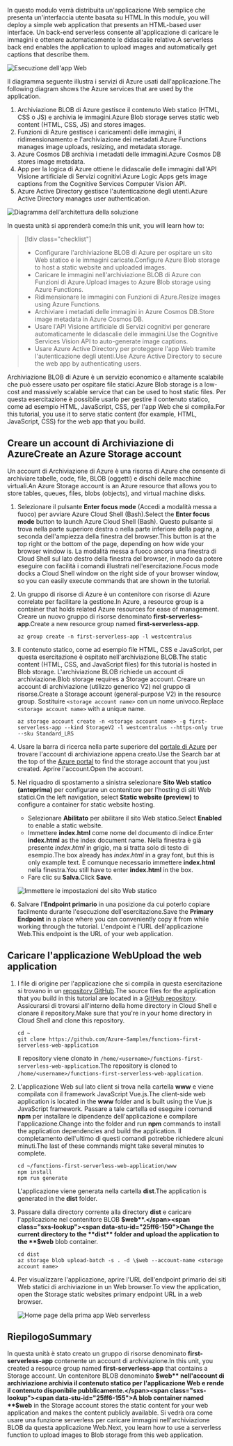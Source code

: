 <span data-ttu-id="25ff6-101">In questo modulo verrà distribuita un'applicazione Web semplice che presenta un'interfaccia utente basata su HTML.</span><span class="sxs-lookup"><span data-stu-id="25ff6-101">In this module, you will deploy a simple web application that presents an HTML-based user interface.</span></span> <span data-ttu-id="25ff6-102">Un back-end serverless consente all'applicazione di caricare le immagini e ottenere automaticamente le didascalie relative.</span><span class="sxs-lookup"><span data-stu-id="25ff6-102">A serverless back end enables the application to upload images and automatically get captions that describe them.</span></span>

![Esecuzione dell'app Web](../media/0-app-screenshot-finished.png)

<span data-ttu-id="25ff6-104">Il diagramma seguente illustra i servizi di Azure usati dall'applicazione.</span><span class="sxs-lookup"><span data-stu-id="25ff6-104">The following diagram shows the Azure services that are used by the application.</span></span>

1. <span data-ttu-id="25ff6-105">Archiviazione BLOB di Azure gestisce il contenuto Web statico (HTML, CSS o JS) e archivia le immagini.</span><span class="sxs-lookup"><span data-stu-id="25ff6-105">Azure Blob storage serves static web content (HTML, CSS, JS) and stores images.</span></span>
2. <span data-ttu-id="25ff6-106">Funzioni di Azure gestisce i caricamenti delle immagini, il ridimensionamento e l'archiviazione dei metadati.</span><span class="sxs-lookup"><span data-stu-id="25ff6-106">Azure Functions manages image uploads, resizing, and metadata storage.</span></span>
3. <span data-ttu-id="25ff6-107">Azure Cosmos DB archivia i metadati delle immagini.</span><span class="sxs-lookup"><span data-stu-id="25ff6-107">Azure Cosmos DB stores image metadata.</span></span>
4. <span data-ttu-id="25ff6-108">App per la logica di Azure ottiene le didascalie delle immagini dall'API Visione artificiale di Servizi cognitivi.</span><span class="sxs-lookup"><span data-stu-id="25ff6-108">Azure Logic Apps gets image captions from the Cognitive Services Computer Vision API.</span></span>
5. <span data-ttu-id="25ff6-109">Azure Active Directory gestisce l'autenticazione degli utenti.</span><span class="sxs-lookup"><span data-stu-id="25ff6-109">Azure Active Directory manages user authentication.</span></span>

![Diagramma dell'architettura della soluzione](../media/0-architecture.jpg)

<span data-ttu-id="25ff6-111">In questa unità si apprenderà come:</span><span class="sxs-lookup"><span data-stu-id="25ff6-111">In this unit, you will learn how to:</span></span>
> [!div class="checklist"]
> * <span data-ttu-id="25ff6-112">Configurare l'archiviazione BLOB di Azure per ospitare un sito Web statico e le immagini caricate.</span><span class="sxs-lookup"><span data-stu-id="25ff6-112">Configure Azure Blob storage to host a static website and uploaded images.</span></span>
> * <span data-ttu-id="25ff6-113">Caricare le immagini nell'archiviazione BLOB di Azure con Funzioni di Azure.</span><span class="sxs-lookup"><span data-stu-id="25ff6-113">Upload images to Azure Blob storage using Azure Functions.</span></span>
> * <span data-ttu-id="25ff6-114">Ridimensionare le immagini con Funzioni di Azure.</span><span class="sxs-lookup"><span data-stu-id="25ff6-114">Resize images using Azure Functions.</span></span>
> * <span data-ttu-id="25ff6-115">Archiviare i metadati delle immagini in Azure Cosmos DB.</span><span class="sxs-lookup"><span data-stu-id="25ff6-115">Store image metadata in Azure Cosmos DB.</span></span>
> * <span data-ttu-id="25ff6-116">Usare l'API Visione artificiale di Servizi cognitivi per generare automaticamente le didascalie delle immagini.</span><span class="sxs-lookup"><span data-stu-id="25ff6-116">Use the Cognitive Services Vision API to auto-generate image captions.</span></span>
> * <span data-ttu-id="25ff6-117">Usare Azure Active Directory per proteggere l'app Web tramite l'autenticazione degli utenti.</span><span class="sxs-lookup"><span data-stu-id="25ff6-117">Use Azure Active Directory to secure the web app by authenticating users.</span></span>

<span data-ttu-id="25ff6-118">Archiviazione BLOB di Azure è un servizio economico e altamente scalabile che può essere usato per ospitare file statici.</span><span class="sxs-lookup"><span data-stu-id="25ff6-118">Azure Blob storage is a low-cost and massively scalable service that can be used to host static files.</span></span> <span data-ttu-id="25ff6-119">Per questa esercitazione è possibile usarlo per gestire il contenuto statico, come ad esempio HTML, JavaScript, CSS, per l'app Web che si compila.</span><span class="sxs-lookup"><span data-stu-id="25ff6-119">For this tutorial, you use it to serve static content (for example, HTML, JavaScript, CSS) for the web app that you build.</span></span>

## <a name="create-an-azure-storage-account"></a><span data-ttu-id="25ff6-120">Creare un account di Archiviazione di Azure</span><span class="sxs-lookup"><span data-stu-id="25ff6-120">Create an Azure Storage account</span></span>

<span data-ttu-id="25ff6-121">Un account di Archiviazione di Azure è una risorsa di Azure che consente di archiviare tabelle, code, file, BLOB (oggetti) e dischi delle macchine virtuali.</span><span class="sxs-lookup"><span data-stu-id="25ff6-121">An Azure Storage account is an Azure resource that allows you to store tables, queues, files, blobs (objects), and virtual machine disks.</span></span>

1. <span data-ttu-id="25ff6-122">Selezionare il pulsante **Enter focus mode** (Accedi a modalità messa a fuoco) per avviare Azure Cloud Shell (Bash).</span><span class="sxs-lookup"><span data-stu-id="25ff6-122">Select the **Enter focus mode** button to launch Azure Cloud Shell (Bash).</span></span> <span data-ttu-id="25ff6-123">Questo pulsante si trova nella parte superiore destra o nella parte inferiore della pagina, a seconda dell'ampiezza della finestra del browser.</span><span class="sxs-lookup"><span data-stu-id="25ff6-123">This button is at the top right or the bottom of the page, depending on how wide your browser window is.</span></span> <span data-ttu-id="25ff6-124">La modalità messa a fuoco ancora una finestra di Cloud Shell sul lato destro della finestra del browser, in modo da potere eseguire con facilità i comandi illustrati nell'esercitazione.</span><span class="sxs-lookup"><span data-stu-id="25ff6-124">Focus mode docks a Cloud Shell window on the right side of your browser window, so you can easily execute commands that are shown in the tutorial.</span></span>

1. <span data-ttu-id="25ff6-125">Un gruppo di risorse di Azure è un contenitore con risorse di Azure correlate per facilitare la gestione.</span><span class="sxs-lookup"><span data-stu-id="25ff6-125">In Azure, a resource group is a container that holds related Azure resources for ease of management.</span></span> <span data-ttu-id="25ff6-126">Creare un nuovo gruppo di risorse denominato **first-serverless-app**.</span><span class="sxs-lookup"><span data-stu-id="25ff6-126">Create a new resource group named **first-serverless-app**.</span></span>

    ```azurecli
    az group create -n first-serverless-app -l westcentralus
    ```

1. <span data-ttu-id="25ff6-127">Il contenuto statico, come ad esempio file HTML, CSS e JavaScript, per questa esercitazione è ospitato nell'archiviazione BLOB.</span><span class="sxs-lookup"><span data-stu-id="25ff6-127">The static content (HTML, CSS, and JavaScript files) for this tutorial is hosted in Blob storage.</span></span> <span data-ttu-id="25ff6-128">L'archiviazione BLOB richiede un account di archiviazione.</span><span class="sxs-lookup"><span data-stu-id="25ff6-128">Blob storage requires a Storage account.</span></span> <span data-ttu-id="25ff6-129">Creare un account di archiviazione (utilizzo generico V2) nel gruppo di risorse.</span><span class="sxs-lookup"><span data-stu-id="25ff6-129">Create a Storage account (general-purpose V2) in the resource group.</span></span> <span data-ttu-id="25ff6-130">Sostituire `<storage account name>` con un nome univoco.</span><span class="sxs-lookup"><span data-stu-id="25ff6-130">Replace `<storage account name>` with a unique name.</span></span>

    ```azurecli
    az storage account create -n <storage account name> -g first-serverless-app --kind StorageV2 -l westcentralus --https-only true --sku Standard_LRS
    ```
    
1. <span data-ttu-id="25ff6-131">Usare la barra di ricerca nella parte superiore del [portale di Azure](https://portal.azure.com/?azure-portal=true) per trovare l'account di archiviazione appena creato.</span><span class="sxs-lookup"><span data-stu-id="25ff6-131">Use the Search bar at the top of the [Azure portal](https://portal.azure.com/?azure-portal=true) to find the storage account that you just created.</span></span> <span data-ttu-id="25ff6-132">Aprire l'account.</span><span class="sxs-lookup"><span data-stu-id="25ff6-132">Open the account.</span></span>

1. <span data-ttu-id="25ff6-133">Nel riquadro di spostamento a sinistra selezionare **Sito Web statico (anteprima)** per configurare un contenitore per l'hosting di siti Web statici.</span><span class="sxs-lookup"><span data-stu-id="25ff6-133">On the left navigation, select **Static website (preview)** to configure a container for static website hosting.</span></span>
    - <span data-ttu-id="25ff6-134">Selezionare **Abilitato** per abilitare il sito Web statico.</span><span class="sxs-lookup"><span data-stu-id="25ff6-134">Select **Enabled** to enable a static website.</span></span>
    - <span data-ttu-id="25ff6-135">Immettere **index.html** come nome del documento di indice.</span><span class="sxs-lookup"><span data-stu-id="25ff6-135">Enter **index.html** as the index document name.</span></span> <span data-ttu-id="25ff6-136">Nella finestra è già presente *index.html* in grigio, ma si tratta solo di testo di esempio.</span><span class="sxs-lookup"><span data-stu-id="25ff6-136">The box already has *index.html* in a gray font, but this is only example text.</span></span> <span data-ttu-id="25ff6-137">È comunque necessario immettere **index.html** nella finestra.</span><span class="sxs-lookup"><span data-stu-id="25ff6-137">You still have to enter **index.html** in the box.</span></span>
    - <span data-ttu-id="25ff6-138">Fare clic su **Salva**.</span><span class="sxs-lookup"><span data-stu-id="25ff6-138">Click **Save**.</span></span>
    
    ![Immettere le impostazioni del sito Web statico](../media/1-storage-static-website.png)

1. <span data-ttu-id="25ff6-140">Salvare l'**Endpoint primario** in una posizione da cui poterlo copiare facilmente durante l'esecuzione dell'esercitazione.</span><span class="sxs-lookup"><span data-stu-id="25ff6-140">Save the **Primary Endpoint** in a place where you can conveniently copy it from while working through the tutorial.</span></span> <span data-ttu-id="25ff6-141">L'endpoint è l'URL dell'applicazione Web.</span><span class="sxs-lookup"><span data-stu-id="25ff6-141">This endpoint is the URL of your web application.</span></span>

## <a name="upload-the-web-application"></a><span data-ttu-id="25ff6-142">Caricare l'applicazione Web</span><span class="sxs-lookup"><span data-stu-id="25ff6-142">Upload the web application</span></span>

1. <span data-ttu-id="25ff6-143">I file di origine per l'applicazione che si compila in questa esercitazione si trovano in un [repository GitHub](https://github.com/Azure-Samples/functions-first-serverless-web-application).</span><span class="sxs-lookup"><span data-stu-id="25ff6-143">The source files for the application that you build in this tutorial are located in a [GitHub repository](https://github.com/Azure-Samples/functions-first-serverless-web-application).</span></span> <span data-ttu-id="25ff6-144">Assicurarsi di trovarsi all'interno della home directory in Cloud Shell e clonare il repository.</span><span class="sxs-lookup"><span data-stu-id="25ff6-144">Make sure that you're in your home directory in Cloud Shell and clone this repository.</span></span>

    ```azurecli
    cd ~
    git clone https://github.com/Azure-Samples/functions-first-serverless-web-application
    ```

    <span data-ttu-id="25ff6-145">Il repository viene clonato in `/home/<username>/functions-first-serverless-web-application`.</span><span class="sxs-lookup"><span data-stu-id="25ff6-145">The repository is cloned to `/home/<username>/functions-first-serverless-web-application`.</span></span>

1. <span data-ttu-id="25ff6-146">L'applicazione Web sul lato client si trova nella cartella **www** e viene compilata con il framework JavaScript Vue.js.</span><span class="sxs-lookup"><span data-stu-id="25ff6-146">The client-side web application is located in the **www** folder and is built using the Vue.js JavaScript framework.</span></span> <span data-ttu-id="25ff6-147">Passare a tale cartella ed eseguire i comandi **npm** per installare le dipendenze dell'applicazione e compilare l'applicazione.</span><span class="sxs-lookup"><span data-stu-id="25ff6-147">Change into the folder and run **npm** commands to install the application dependencies and build the application.</span></span> <span data-ttu-id="25ff6-148">Il completamento dell'ultimo di questi comandi potrebbe richiedere alcuni minuti.</span><span class="sxs-lookup"><span data-stu-id="25ff6-148">The last of these commands might take several minutes to complete.</span></span>

    ```azurecli
    cd ~/functions-first-serverless-web-application/www
    npm install
    npm run generate
    ```

    <span data-ttu-id="25ff6-149">L'applicazione viene generata nella cartella **dist**.</span><span class="sxs-lookup"><span data-stu-id="25ff6-149">The application is generated in the **dist** folder.</span></span>

1. <span data-ttu-id="25ff6-150">Passare dalla directory corrente alla directory **dist** e caricare l'applicazione nel contenitore BLOB **$web**.</span><span class="sxs-lookup"><span data-stu-id="25ff6-150">Change the current directory to the **dist** folder and upload the application to the **$web** blob container.</span></span>

    ```azurecli
    cd dist
    az storage blob upload-batch -s . -d \$web --account-name <storage account name>
    ```

1. <span data-ttu-id="25ff6-151">Per visualizzare l'applicazione, aprire l'URL dell'endpoint primario dei siti Web statici di archiviazione in un Web browser.</span><span class="sxs-lookup"><span data-stu-id="25ff6-151">To view the application, open the Storage static websites primary endpoint URL in a web browser.</span></span>

    ![Home page della prima app Web serverless](../media/1-app-screenshot-new.png)


## <a name="summary"></a><span data-ttu-id="25ff6-153">Riepilogo</span><span class="sxs-lookup"><span data-stu-id="25ff6-153">Summary</span></span>

<span data-ttu-id="25ff6-154">In questa unità è stato creato un gruppo di risorse denominato **first-serverless-app** contenente un account di archiviazione.</span><span class="sxs-lookup"><span data-stu-id="25ff6-154">In this unit, you created a resource group named **first-serverless-app** that contains a Storage account.</span></span> <span data-ttu-id="25ff6-155">Un contenitore BLOB denominato **$web** nell'account di archiviazione archivia il contenuto statico per l'applicazione Web e rende il contenuto disponibile pubblicamente.</span><span class="sxs-lookup"><span data-stu-id="25ff6-155">A blob container named **$web** in the Storage account stores the static content for your web application and makes the content publicly available.</span></span> <span data-ttu-id="25ff6-156">Si vedrà ora come usare una funzione serverless per caricare immagini nell'archiviazione BLOB da questa applicazione Web.</span><span class="sxs-lookup"><span data-stu-id="25ff6-156">Next, you learn how to use a serverless function to upload images to Blob storage from this web application.</span></span>